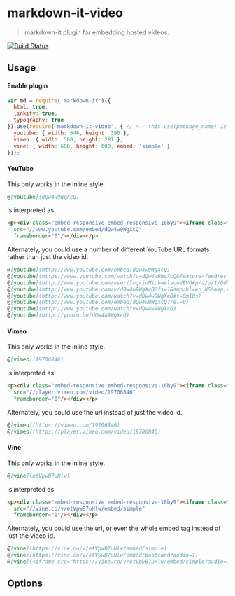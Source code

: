 # markdown-it-video

> markdown-it plugin for embedding hosted videos.

[![Build Status](https://travis-ci.org/brianjgeiger/markdown-it-video.svg?branch=master)](https://travis-ci.org/brianjgeiger/markdown-it-video)

## Usage

#### Enable plugin

```js
var md = require('markdown-it')({
  html: true,
  linkify: true,
  typography: true
}).use(require('markdown-it-video', { // <-- this use(package_name) is required
  youtube: { width: 640, height: 390 },
  vimeo: { width: 500, height: 281 },
  vine: { width: 600, height: 600, embed: 'simple' }
}));
```

#### YouTube

This only works in the inline style.

```md
@[youtube](dQw4w9WgXcQ)
```

is interpreted as

```html
<p><div class="embed-responsive embed-responsive-16by9"><iframe class="embed-responsive-item" id="youtubeplayer" type="text/html" width="640" height="390"
  src="//www.youtube.com/embed/dQw4w9WgXcQ"
  frameborder="0"/></div></p>
```

Alternately, you could use a number of different YouTube URL formats rather than just the video id.

```md
@[youtube](http://www.youtube.com/embed/dQw4w9WgXcQ)
@[youtube](https://www.youtube.com/watch?v=dQw4w9WgXcQ&feature=feedrec_centerforopenscience_index)
@[youtube](http://www.youtube.com/user/IngridMichaelsonVEVO#p/a/u/1/QdK8U-VIH_o)
@[youtube](http://www.youtube.com/v/dQw4w9WgXcQ?fs=1&amp;hl=en_US&amp;rel=0)
@[youtube](http://www.youtube.com/watch?v=dQw4w9WgXcQ#t=0m10s)
@[youtube](http://www.youtube.com/embed/dQw4w9WgXcQ?rel=0)
@[youtube](http://www.youtube.com/watch?v=dQw4w9WgXcQ)
@[youtube](http://youtu.be/dQw4w9WgXcQ)
```

#### Vimeo

This only works in the inline style.

```md
@[vimeo](19706846)
```

is interpreted as

```html
<p><div class="embed-responsive embed-responsive-16by9"><iframe class="embed-responsive-item" id="vimeoplayer" type="text/html" width="500" height="281"
  src="//player.vimeo.com/video/19706846"
  frameborder="0"/></div></p>
```

Alternately, you could use the url instead of just the video id.

```md
@[vimeo](https://vimeo.com/19706846)
@[vimeo](https://player.vimeo.com/video/19706846)
```

#### Vine

This only works in the inline style.

```md
@[vine](etVpwB7uHlw)
```

is interpreted as

```html
<p><div class="embed-responsive embed-responsive-16by9"><iframe class="embed-responsive-item" id="vineplayer" type="text/html" width="600" height="600"
  src="//vine.co/v/etVpwB7uHlw/embed/simple"
  frameborder="0"/></div></p>
```

Alternately, you could use the url, or even the whole embed tag instead of just the video id.

```md
@[vine](https://vine.co/v/etVpwB7uHlw/embed/simple)
@[vine](https://vine.co/v/etVpwB7uHlw/embed/postcard?audio=1)
@[vine](<iframe src="https://vine.co/v/etVpwB7uHlw/embed/simple?audio=1" width="600" height="600" frameborder="0"></iframe><script src="https://platform.vine.co/static/scripts/embed.js"></script>)
```


## Options

```js

```
